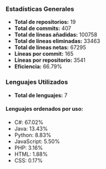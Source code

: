 <!-- #stats -->
### Estadísticas Generales
- **Total de repositorios:** 19
- **Total de commits:** 407
- **Total de líneas añadidas:** 100758
- **Total de líneas eliminadas:** 33463
- **Total de líneas netas:** 67295
- **Líneas por commit:** 165
- **Líneas por repositorio:** 3541
- **Eficiencia:** 66.79%

### Lenguajes Utilizados
- **Total de lenguajes:** 7
#### Lenguajes ordenados por uso:
  - C#: 67.02%
  - Java: 13.43%
  - Python: 8.83%
  - JavaScript: 5.50%
  - PHP: 3.16%
  - HTML: 1.88%
  - CSS: 0.17%
<!-- #/stats -->

<!-- #process -->
<!--
	cores: 4
	runtime: 110.80192279815674s
-->
<!-- #/process -->
